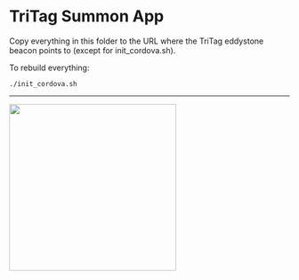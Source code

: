 TriTag Summon App
=================

Copy everything in this folder to the URL where the TriTag eddystone
beacon points to (except for init_cordova.sh).

To rebuild everything:

    ./init_cordova.sh

---

<img src="https://github.com/abiri/surepoint/raw/master/phone/tritag-summon/screenshot.png" width="300px" />

